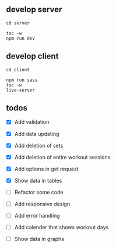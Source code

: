 ## develop server

```
cd server

tsc -w
npm run dev
```

## develop client

```
cd client

npm run sass
tsc -w
live-server
```

## todos

- [x] Add validation
- [x] Add data updating
- [x] Add deletion of sets
- [x] Add deletion of entire workout sessions
- [x] Add options in get request

- [x] Show data in tables
- [ ] Refactor some code
- [ ] Add responsive design
- [ ] Add error handling
- [ ] Add calender that shows workout days
- [ ] Show data in graphs
